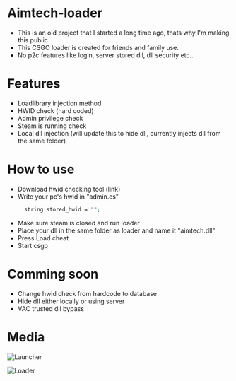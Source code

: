 # Aimtech-loader
* This is an old project that I started a long time ago, thats why I'm making this public 
* This CSGO loader is created for friends and family use.
* No p2c features like login, server stored dll, dll security etc..

# Features
* Loadlibrary injection method
* HWID check (hard coded)
* Admin privilege check
* Steam is running check
* Local dll injection (will update this to hide dll, currently injects dll from the same folder)

# How to use
* Download hwid checking tool (link)
* Write your pc's hwid in "admin.cs"
  ```sh
    string stored_hwid = "";
  ```
* Make sure steam is closed and run loader
* Place your dll in the same folder as loader and name it "aimtech.dll"
* Press Load cheat
* Start csgo

# Comming soon
* Change hwid check from hardcode to database
* Hide dll either locally or using server
* VAC trusted dll bypass

# Media

![Launcher](https://raw.githubusercontent.com/TheRealBorg/Aimtech-loader/main/Launcher.png)

![Loader](https://raw.githubusercontent.com/TheRealBorg/Aimtech-loader/main/loader.png)



